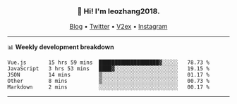 <h3 align="center">👋 Hi! I'm leozhang2018.</h3>
<p align="center">
  <a href="https://code.leozhang2018.me">Blog</a> •
  <a href="https://twitter.com/leozhang2018">Twitter</a> •
  <a href="https://www.v2ex.com/member/leozhang">V2ex</a> •
  <a href="https://www.instagram.com/leozhanghere">Instagram</a>
</p>

-------

📊 **Weekly development breakdown**
<!--START_SECTION:waka-->
```text
Vue.js       15 hrs 59 mins  ███████████████████▓░░░░░   78.73 % 
JavaScript   3 hrs 53 mins   ████▓░░░░░░░░░░░░░░░░░░░░   19.15 % 
JSON         14 mins         ▒░░░░░░░░░░░░░░░░░░░░░░░░   01.17 % 
Other        8 mins          ▒░░░░░░░░░░░░░░░░░░░░░░░░   00.73 % 
Markdown     2 mins          ░░░░░░░░░░░░░░░░░░░░░░░░░   00.17 % 
```
<!--END_SECTION:waka-->
-------

